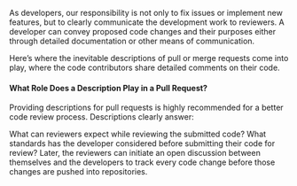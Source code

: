 As developers, our responsibility is not only to fix issues or implement new features, but to clearly communicate the development work to reviewers. A developer can convey proposed code changes and their purposes either through detailed documentation or other means of communication.

Here’s where the inevitable descriptions of pull or merge requests come into play, where the code contributors share detailed comments on their code.


#### What Role Does a Description Play in a Pull Request?

Providing descriptions for pull requests is highly recommended for a better code review process. Descriptions clearly answer:

What can reviewers expect while reviewing the submitted code?
What standards has the developer considered before submitting their code for review?
Later, the reviewers can initiate an open discussion between themselves and the developers to track every code change before those changes are pushed into repositories.
